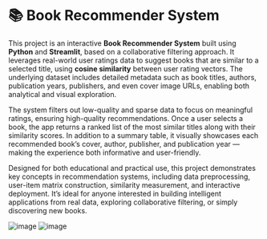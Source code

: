 # 📚 Book Recommender System

This project is an interactive **Book Recommender System** built using **Python** and **Streamlit**, based on a collaborative filtering approach. It leverages real-world user ratings data to suggest books that are similar to a selected title, using **cosine similarity** between user rating vectors. The underlying dataset includes detailed metadata such as book titles, authors, publication years, publishers, and even cover image URLs, enabling both analytical and visual exploration.

The system filters out low-quality and sparse data to focus on meaningful ratings, ensuring high-quality recommendations. Once a user selects a book, the app returns a ranked list of the most similar titles along with their similarity scores. In addition to a summary table, it visually showcases each recommended book’s cover, author, publisher, and publication year — making the experience both informative and user-friendly.

Designed for both educational and practical use, this project demonstrates key concepts in recommendation systems, including data preprocessing, user-item matrix construction, similarity measurement, and interactive deployment. It’s ideal for anyone interested in building intelligent applications from real data, exploring collaborative filtering, or simply discovering new books.

![image](https://github.com/user-attachments/assets/300c693a-c7b7-4e57-9bc1-d07fcb171b8b)
![image](https://github.com/user-attachments/assets/86d93fa1-5374-4320-931e-360a8fdd3a1f)
